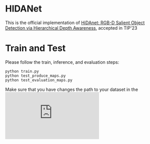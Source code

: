 # HIDANet

This is the official implementation of [HiDAnet: RGB-D Salient Object Detection via Hierarchical Depth Awareness](https://arxiv.org/pdf/2301.07405.pdf), accepted in TIP'23


# Train and Test

Please follow the train, inference, and evaluation steps:

```
python train.py
python test_produce_maps.py
python test_evaluation_maps.py
```

Make sure that you have changes the path to your dataset in the ![config file](https://github.com/Zongwei97/HIDANet/blob/main/Code/utils/options.py)
